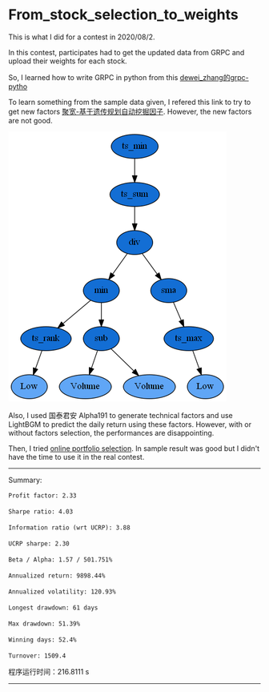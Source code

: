 # From_stock_selection_to_weights

This is what I did for a contest in 2020/08/2. 

In this contest, participates had to get the updated data from GRPC and upload their weights for each stock.

So, I learned how to write GRPC in python from this [dewei_zhang的grpc-pytho](https://space.bilibili.com/376995746/channel/detail?cid=124886n)

To learn something from the sample data given, I refered this link to try to get new factors [聚宽-基于遗传规划自动挖掘因子](https://www.joinquant.com/view/community/detail/6e594923d168b1592e8737c88988d91e?type=1). However, the new factors are not good.

![A example factor](https://github.com/JennyCCDD/From_stock_selection_to_weights/blob/master/to-show/6.png)

Also, I used 国泰君安 Alpha191 to generate technical factors and use LightBGM to predict the daily return using these factors. However, with or without factors selection, the performances are disappointing. 

Then, I tried [online portfolio selection](https://github.com/Marigold/universal-portfolios). In sample result was good but I didn't have the time to use it in the real contest.

---------------------------------------
Summary:

    Profit factor: 2.33
    
    Sharpe ratio: 4.03
    
    Information ratio (wrt UCRP): 3.88
    
    UCRP sharpe: 2.30
    
    Beta / Alpha: 1.57 / 501.751%
    
    Annualized return: 9898.44%
    
    Annualized volatility: 120.93%
    
    Longest drawdown: 61 days
    
    Max drawdown: 51.39%
    
    Winning days: 52.4%
    
    Turnover: 1509.4
        
程序运行时间：216.8111 s

---------------------------------------
